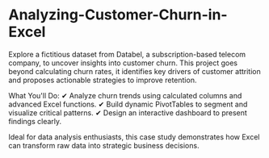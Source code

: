 # Analyzing-Customer-Churn-in-Excel

Explore a fictitious dataset from Databel, a subscription-based telecom company, to uncover insights into customer churn. This project goes beyond calculating churn rates, it identifies key drivers of customer attrition and proposes actionable strategies to improve retention.

What You'll Do:
✔ Analyze churn trends using calculated columns and advanced Excel functions.
✔ Build dynamic PivotTables to segment and visualize critical patterns.
✔ Design an interactive dashboard to present findings clearly.

Ideal for data analysis enthusiasts, this case study demonstrates how Excel can transform raw data into strategic business decisions.

